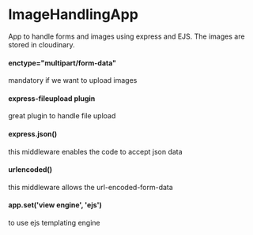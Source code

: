 # ImageHandlingApp

App to handle forms and images using express and EJS. The images are stored in cloudinary.

#### enctype="multipart/form-data"

mandatory if we want to upload images

#### express-fileupload plugin

great plugin to handle file upload

#### express.json()

this middleware enables the code to accept json data

#### urlencoded()

this middleware allows the url-encoded-form-data

#### app.set('view engine', 'ejs')

to use ejs templating engine
